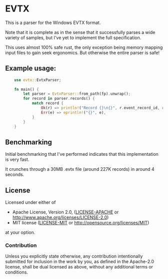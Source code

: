 # EVTX

This is a parser for the Windows EVTX format.

Note that it is complete as in the sense that it successfully parses a wide variety of samples, but I've yet to implement the full specification.

This uses almost 100% safe rust, the only exception being memory mapping input files to gain seek ergonomics.
But otherwise the entire parser is safe!

## Example usage:
```rust
    use evtx::EvtxParser;
    
    fn main() {
        let parser = EvtxParser::from_path(fp).unwrap();
        for record in parser.records() {
            match record {
                Ok(r) => println!("Record {}\n{}", r.event_record_id, r.data),
                Err(e) => eprintln!("{}", e),
            }
        }
    }
```

## Benchmarking

Initial benchmarking that I've performed indicates that this implementation is very fast.

It crunches through a 30MB .evtx file (around 227K records) in around 4 seconds.

## License

Licensed under either of

 * Apache License, Version 2.0, ([LICENSE-APACHE](LICENSE-APACHE) or http://www.apache.org/licenses/LICENSE-2.0)
 * MIT license ([LICENSE-MIT](LICENSE-MIT) or http://opensource.org/licenses/MIT)

at your option.

### Contribution

Unless you explicitly state otherwise, any contribution intentionally submitted
for inclusion in the work by you, as defined in the Apache-2.0 license, shall be dual licensed as above, without any
additional terms or conditions.
